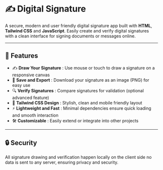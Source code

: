 # ✍️ Digital Signature

A secure, modern and user friendly digital signature app built with **HTML**, **Tailwind CSS** and **JavaScript**. Easily create and verify digital signatures with a clean interface for signing documents or messages online.

---

## 🚀 Features

- ✍️ **Draw Your Signature** : Use mouse or touch to draw a signature on a responsive canvas  
- 💾 **Save and Export** : Download your signature as an image (PNG) for easy use  
- 🔍 **Verify Signatures** : Compare signatures for validation (optional advanced feature)  
- 🎨 **Tailwind CSS Design** : Stylish, clean and mobile friendly layout  
- ⚡ **Lightweight and Fast** : Minimal dependencies ensure quick loading and smooth interaction  
- 🛠️ **Customizable** : Easily extend or integrate into other projects  

---

## 🔒 Security

All signature drawing and verification happen locally on the client side no data is sent to any server, ensuring privacy and security.
